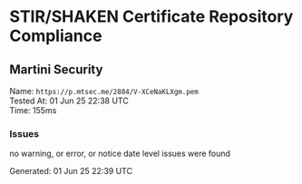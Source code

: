 # STIR/SHAKEN Certificate Repository Compliance

## Martini Security

Name: `https://p.mtsec.me/2884/V-XCeNaKLXgm.pem`\
Tested At: 01 Jun 25 22:38 UTC\
Time: 155ms

### Issues

no warning, or error, or notice date level issues were found

Generated: 01 Jun 25 22:39 UTC